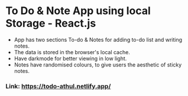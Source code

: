 # To Do & Note App using local Storage - React.js
 - App has two sections To-do & Notes for adding to-do list and writing notes.
 - The data is stored in the browser's local cache.
 - Have darkmode for better viewing in low light.
 - Notes have randomised colours, to give users the aesthetic of sticky notes.
 ### Link: https://todo-athul.netlify.app/
